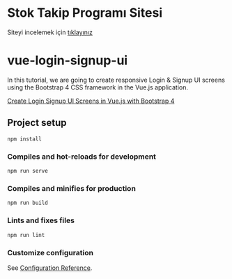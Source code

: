 # Stok Takip Programı Sitesi
Siteyi incelemek için [tıklayınız](https://eloquent-hugle-f2c8f8.netlify.app/)

# vue-login-signup-ui
In this tutorial, we are going to create responsive Login & Signup UI screens using the Bootstrap 4 CSS framework in the Vue.js application.

[Create Login Signup UI Screens in Vue.js with Bootstrap 4](https://www.positronx.io/create-login-signup-ui-screens-in-vue-js-with-bootstrap/)



## Project setup
```
npm install
```

### Compiles and hot-reloads for development
```
npm run serve
```

### Compiles and minifies for production
```
npm run build
```

### Lints and fixes files
```
npm run lint
```

### Customize configuration
See [Configuration Reference](https://cli.vuejs.org/config/).
